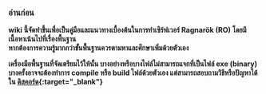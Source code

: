 ### อ่านก่อน

**wiki นี้จัดทำขึ้นเพื่อเป็นคู่มือและแนวทางเบื้องต้นในการทำเซิร์ฟเวอร์
Ragnarök (RO) โดยมีเนื้อหาเน้นไปที่เรื่องพื้นฐาน\
หากต้องการความรู้มากกว่าขั้นพื้นฐานควรตามหาและศึกษาเพิ่มด้วยตัวเอง**

**เครื่องมือพื้นฐานที่จัดเตรียมไว้ให้นั้น บางอย่างหรือบางไฟล์ไม่สามารถแจกที่เป็นไฟล์ exe (binary)\
บางครั้งอาจจะต้องทำการ compile หรือ build ไฟล์ด้วยตัวเอง แต่สามารถสอบถามวิธีหรือปัญหาได้ใน [ดิสคอร์ด](https://discord.gg/aY3AuRZ){:target="_blank"}**